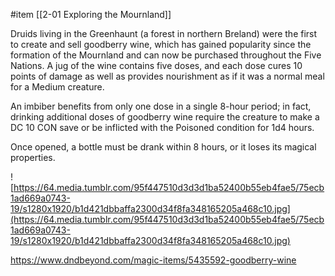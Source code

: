  #item [[2-01  Exploring the Mournland]]

Druids living in the Greenhaunt (a forest in northern Breland) were the first to create and sell goodberry wine, which has gained popularity since the formation of the Mournland and can now be purchased throughout the Five Nations. A jug of the wine contains five doses, and each dose cures 10 points of damage as well as provides nourishment as if it was a normal meal for a Medium creature.

An imbiber benefits from only one dose in a single 8-hour period; in fact, drinking additional doses of goodberry wine require the creature to make a DC 10 CON save or be inflicted with the Poisoned condition for 1d4 hours.

Once opened, a bottle must be drank within 8 hours, or it loses its magical properties.

![https://64.media.tumblr.com/95f447510d3d3d1ba52400b55eb4fae5/75ecb1ad669a0743-19/s1280x1920/b1d421dbbaffa2300d34f8fa348165205a468c10.jpg](https://64.media.tumblr.com/95f447510d3d3d1ba52400b55eb4fae5/75ecb1ad669a0743-19/s1280x1920/b1d421dbbaffa2300d34f8fa348165205a468c10.jpg)

https://www.dndbeyond.com/magic-items/5435592-goodberry-wine